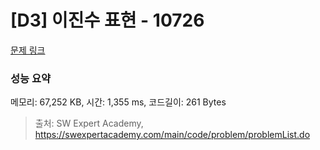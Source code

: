# [D3] 이진수 표현 - 10726 

[문제 링크](https://swexpertacademy.com/main/code/problem/problemDetail.do?contestProbId=AXRSXf_a9qsDFAXS) 

### 성능 요약

메모리: 67,252 KB, 시간: 1,355 ms, 코드길이: 261 Bytes



> 출처: SW Expert Academy, https://swexpertacademy.com/main/code/problem/problemList.do